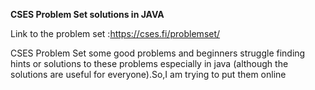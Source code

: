 **CSES Problem Set solutions in JAVA**

Link to the problem set :https://cses.fi/problemset/  

CSES Problem Set some good problems and beginners struggle finding hints or solutions to these problems especially in java (although the solutions are useful for everyone).So,I am trying to put them online  
